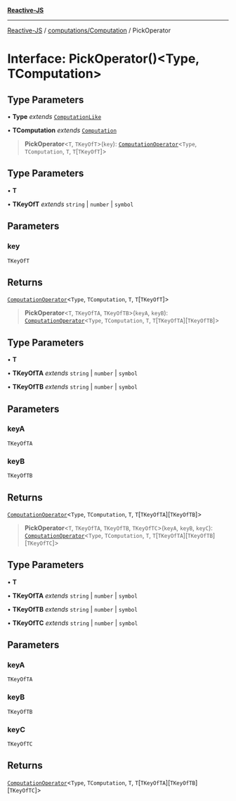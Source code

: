 [**Reactive-JS**](../../../README.md)

***

[Reactive-JS](../../../README.md) / [computations/Computation](../README.md) / PickOperator

# Interface: PickOperator()\<Type, TComputation\>

## Type Parameters

• **Type** *extends* [`ComputationLike`](../../interfaces/ComputationLike.md)

• **TComputation** *extends* [`Computation`](../../interfaces/Computation.md)

> **PickOperator**\<`T`, `TKeyOfT`\>(`key`): [`ComputationOperator`](../../type-aliases/ComputationOperator.md)\<`Type`, `TComputation`, `T`, `T`\[`TKeyOfT`\]\>

## Type Parameters

• **T**

• **TKeyOfT** *extends* `string` \| `number` \| `symbol`

## Parameters

### key

`TKeyOfT`

## Returns

[`ComputationOperator`](../../type-aliases/ComputationOperator.md)\<`Type`, `TComputation`, `T`, `T`\[`TKeyOfT`\]\>

> **PickOperator**\<`T`, `TKeyOfTA`, `TKeyOfTB`\>(`keyA`, `keyB`): [`ComputationOperator`](../../type-aliases/ComputationOperator.md)\<`Type`, `TComputation`, `T`, `T`\[`TKeyOfTA`\]\[`TKeyOfTB`\]\>

## Type Parameters

• **T**

• **TKeyOfTA** *extends* `string` \| `number` \| `symbol`

• **TKeyOfTB** *extends* `string` \| `number` \| `symbol`

## Parameters

### keyA

`TKeyOfTA`

### keyB

`TKeyOfTB`

## Returns

[`ComputationOperator`](../../type-aliases/ComputationOperator.md)\<`Type`, `TComputation`, `T`, `T`\[`TKeyOfTA`\]\[`TKeyOfTB`\]\>

> **PickOperator**\<`T`, `TKeyOfTA`, `TKeyOfTB`, `TKeyOfTC`\>(`keyA`, `keyB`, `keyC`): [`ComputationOperator`](../../type-aliases/ComputationOperator.md)\<`Type`, `TComputation`, `T`, `T`\[`TKeyOfTA`\]\[`TKeyOfTB`\]\[`TKeyOfTC`\]\>

## Type Parameters

• **T**

• **TKeyOfTA** *extends* `string` \| `number` \| `symbol`

• **TKeyOfTB** *extends* `string` \| `number` \| `symbol`

• **TKeyOfTC** *extends* `string` \| `number` \| `symbol`

## Parameters

### keyA

`TKeyOfTA`

### keyB

`TKeyOfTB`

### keyC

`TKeyOfTC`

## Returns

[`ComputationOperator`](../../type-aliases/ComputationOperator.md)\<`Type`, `TComputation`, `T`, `T`\[`TKeyOfTA`\]\[`TKeyOfTB`\]\[`TKeyOfTC`\]\>
